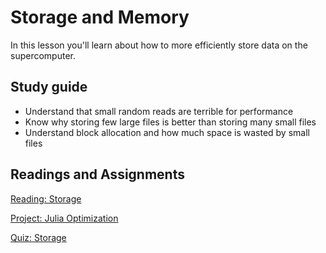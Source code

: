 # Storage and Memory

In this lesson you'll learn about how to more efficiently store data on the supercomputer.

## Study guide

- Understand that small random reads are terrible for performance
- Know why storing few large files is better than storing many small files
- Understand block allocation and how much space is wasted by small files

## Readings and Assignments

[Reading: Storage](../readings/storage.md)

[Project: Julia Optimization](../project/phase4.md)

[Quiz: Storage](https://byu.instructure.com/courses/21221/quizzes)
